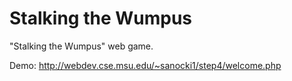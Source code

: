 # Stalking the Wumpus
"Stalking the Wumpus" web game.

Demo: http://webdev.cse.msu.edu/~sanocki1/step4/welcome.php

